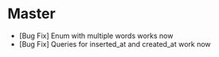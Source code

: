 # Master
- [Bug Fix] Enum with multiple words works now
- [Bug Fix] Queries for inserted_at and created_at work now
